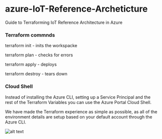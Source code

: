 # azure-IoT-Reference-Archeticture
Guide to Terraforming IoT Reference Architecture in Azure


### Terraform commnds
terraform init - inits the workspacke

terraform plan - checks for errors

terraform apply - deploys

terraform destroy - tears down


### Cloud Shell
Instead of installing the Azure CLI, setting up a Service Principal and the rest of the Terraform Variables you can use the Azure Portal Cloud Shell.

We have made the Terraform experience as simple as possible, as all of the environment details are setup based on your default account through the Azure CLI.

![alt text](https://github.com/justindavies/TerraformOnAzure/raw/master/images/using-cloud-shell-it-has-my-terraform-variables.jpg "Win!")


